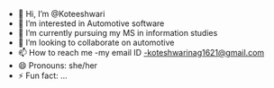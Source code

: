 - 👋 Hi, I’m @Koteeshwari
- 👀 I’m interested in Automotive software
- 🌱 I’m currently pursuing my MS in information studies
- 💞️ I’m looking to collaborate on automotive
- 📫 How to reach me -my email ID -koteshwarinag1621@gmail.com
- 😄 Pronouns: she/her
- ⚡ Fun fact: ...

<!---
Koteeshwari/Koteeshwari is a ✨ special ✨ repository because its `README.md` (this file) appears on your GitHub profile.
You can click the Preview link to take a look at your changes.
--->
